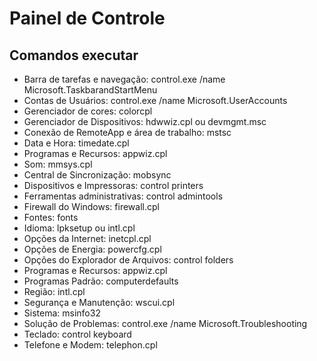 # Painel de Controle

## Comandos executar
* Barra de tarefas e navegação: control.exe /name Microsoft.TaskbarandStartMenu
* Contas de Usuários: control.exe /name Microsoft.UserAccounts
* Gerenciador de cores: colorcpl
* Gerenciador de Dispositivos: hdwwiz.cpl ou devmgmt.msc
* Conexão de RemoteApp e área de trabalho: mstsc
* Data e Hora: timedate.cpl
* Programas e Recursos: appwiz.cpl
* Som: mmsys.cpl
* Central de Sincronização: mobsync
* Dispositivos e Impressoras: control printers
* Ferramentas administrativas: control admintools
* Firewall do Windows: firewall.cpl
* Fontes: fonts
* Idioma: lpksetup ou intl.cpl
* Opções da Internet: inetcpl.cpl
* Opções de Energia: powercfg.cpl
* Opções do Explorador de Arquivos: control folders
* Programas e Recursos: appwiz.cpl
* Programas Padrão: computerdefaults
* Região: intl.cpl
* Segurança e Manutenção: wscui.cpl
* Sistema: msinfo32
* Solução de Problemas: control.exe /name Microsoft.Troubleshooting
* Teclado: control keyboard
* Telefone e Modem: telephon.cpl